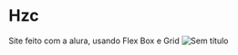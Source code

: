 # Hzc
Site feito com a alura, usando Flex Box e Grid
![Sem título](https://user-images.githubusercontent.com/102264317/209735652-a56e2d19-febd-4d6f-a91b-914354bf08c7.png)
